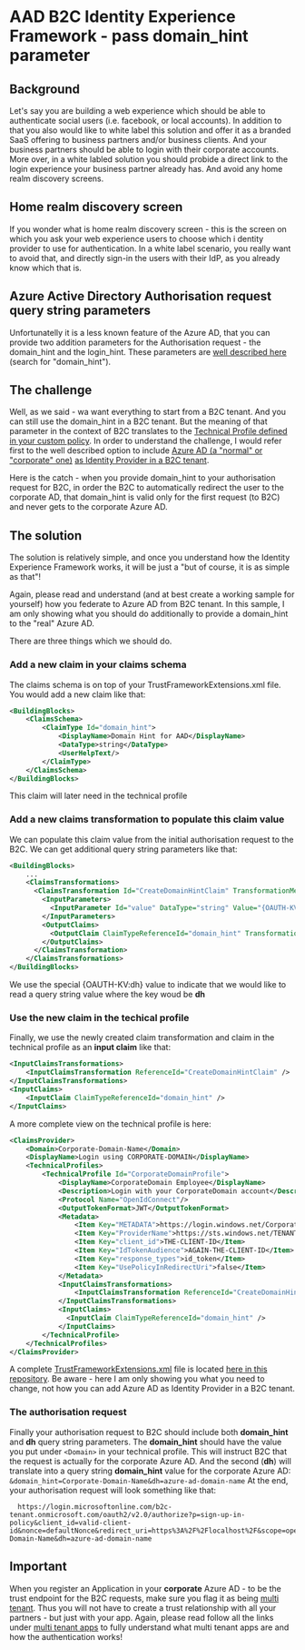 # AAD B2C Identity Experience Framework - pass domain_hint parameter
## Background
Let's say you are building a web experience which should be able to authenticate social users (i.e. facebook, or local accounts).
In addition to that you also would like to white label this solution and offer it as a branded SaaS offering to business partners 
and/or business clients. 
And your business partners should be able to login with their corporate accounts. More over, in a white labled solution you 
should probide a direct link to the login experience your business partner already has. And avoid any home realm discovery screens.

## Home realm discovery screen
If you wonder what is home realm discovery screen - this is the screen on which you ask your web experience users to choose which i
dentity provider to use for authentication. In a white label scenario, you really want to avoid that, and directly sign-in the users
with their IdP, as you already know which that is.

## Azure Active Directory Authorisation request query string parameters
Unfortunatelly it is a less known feature of the Azure AD, that you can provide two addition parameters for the Authorisation request -
the domain_hint and the login_hint. These parameters are [well described here](https://docs.microsoft.com/en-us/azure/active-directory/develop/active-directory-protocols-oauth-code) (search for "domain_hint"). 

## The challenge
Well, as we said - wa want everything to start from a B2C tenant. And you can still use the domain_hint in a B2C tenant. 
But the meaning of that parameter in the context of B2C translates to the [Technical Profile defined in your custom policy](https://docs.microsoft.com/en-us/azure/active-directory-b2c/active-directory-b2c-reference-trustframeworks-defined-ief-custom).
In order to understand the challenge, I would refer first to the well described option to include [Azure AD (a "normal" or "corporate" one)](https://docs.microsoft.com/en-us/azure/active-directory-b2c/active-directory-b2c-setup-aad-custom) 
[as Identity Provider in a B2C tenant](https://docs.microsoft.com/en-us/azure/active-directory-b2c/active-directory-b2c-setup-aad-custom).

Here is the catch - when you provide domain_hint to your authorisation request for B2C, in order the B2C to automatically redirect 
the user to the corporate AD, that domain_hint is valid only for the first request (to B2C) and never gets to the corporate Azure AD.

## The solution
The solution is relatively simple, and once you understand how the Identity Experience Framework works, it will be just a "but of course,
it is as simple as that"!

Again, please read and understand (and at best create a working sample for yourself) how you federate to Azure AD from B2C tenant.
In this sample, I am only showing what you should do additionally to provide a domain_hint to the "real" Azure AD.

There are three things which we should do.

### Add a new claim in your claims schema
The claims schema is on top of your TrustFrameworkExtensions.xml file. You would add a new claim like that:
```xml
<BuildingBlocks>
    <ClaimsSchema>
        <ClaimType Id="domain_hint">
            <DisplayName>Domain Hint for AAD</DisplayName>
            <DataType>string</DataType>
            <UserHelpText/>
        </ClaimType>
    </ClaimsSchema>
</BuildingBlocks>
```  
This claim will later need in the technical profile

### Add a new claims transformation to populate this claim value
We can populate this claim value from the initial authorisation request to the B2C. We can get additional query string parameters 
like that:
```xml
<BuildingBlocks>
	...    
	<ClaimsTransformations>
	  <ClaimsTransformation Id="CreateDomainHintClaim" TransformationMethod="CreateStringClaim">
		<InputParameters>
		  <InputParameter Id="value" DataType="string" Value="{OAUTH-KV:dh}" />
		</InputParameters>
		<OutputClaims>
		  <OutputClaim ClaimTypeReferenceId="domain_hint" TransformationClaimType="createdClaim" />
		</OutputClaims>
	  </ClaimsTransformation>
	</ClaimsTransformations>
</BuildingBlocks>
```  
We use the special {OAUTH-KV:dh} value to indicate that we would like to read a query string value where the key woud be **dh**

### Use the new claim in the techical profile
Finally, we use the newly created claim transformation and claim in the technical profile as an **input claim** like that:

```xml
<InputClaimsTransformations>
    <InputClaimsTransformation ReferenceId="CreateDomainHintClaim" />
</InputClaimsTransformations>
<InputClaims>
    <InputClaim ClaimTypeReferenceId="domain_hint" />
</InputClaims>
```

A more complete view on the technical profile is here:
```xml
<ClaimsProvider>
    <Domain>Corporate-Domain-Name</Domain>
    <DisplayName>Login using CORPORATE-DOMAIN</DisplayName>
    <TechnicalProfiles>
        <TechnicalProfile Id="CorporateDomainProfile">
            <DisplayName>CorporateDomain Employee</DisplayName>
            <Description>Login with your CorporateDomain account</Description>
            <Protocol Name="OpenIdConnect"/>
            <OutputTokenFormat>JWT</OutputTokenFormat>
            <Metadata>
                <Item Key="METADATA">https://login.windows.net/CorporateDomain.onmicrosoft.com/.well-known/openid-configuration</Item>
                <Item Key="ProviderName">https://sts.windows.net/TENANT-ID-FOR-CORPORATE-DOMAIN/</Item>
                <Item Key="client_id">THE-CLIENT-ID</Item>
                <Item Key="IdTokenAudience">AGAIN-THE-CLIENT-ID</Item>
                <Item Key="response_types">id_token</Item>
                <Item Key="UsePolicyInRedirectUri">false</Item>
            </Metadata>
            <InputClaimsTransformations>
	            <InputClaimsTransformation ReferenceId="CreateDomainHintClaim" />
            </InputClaimsTransformations>
            <InputClaims>
              <InputClaim ClaimTypeReferenceId="domain_hint" />
            </InputClaims>
        </TechnicalProfile>
    </TechnicalProfiles>
</ClaimsProvider>
```

A complete [TrustFrameworkExtensions.xml](./TrustFrameworkExtensions.xml) file is located [here in this repository](./TrustFrameworkExtensions.xml). Be aware - here I am only showing you what you need
to change, not how you can add Azure AD as Identity Provider in a B2C tenant.

### The authorisation request
Finally your authorisation request to B2C should include both **domain_hint** and **dh** query string parameters.
The **domain_hint** should have the value you put under `<Domain>` in your technical profile. This will instruct B2C that the request
is actually for the corporate Azure AD. And the second (**dh**) will translate into a query string **domain_hint** value for the 
corporate Azure AD: `&domain_hint=Corporate-Domain-Name&dh=azure-ad-domain-name`
At the end, your authorisation request will look something like that:
```
  https://login.microsoftonline.com/b2c-tenant.onmicrosoft.com/oauth2/v2.0/authorize?p=sign-up-in-policy&client_id=valid-client-id&nonce=defaultNonce&redirect_uri=https%3A%2F%2Flocalhost%2F&scope=openid&response_type=id_token&prompt=login&domain_hint=Corporate-Domain-Name&dh=azure-ad-domain-name
```
## Important
When you register an Application in your **corporate** Azure AD - to be the trust endpoint for the B2C requests, make sure you
flag it as being [multi tenant](https://docs.microsoft.com/en-us/azure/active-directory/application-dev-setup-multi-tenant-app).
Thus you will not have to create a trust relationship with all your partners - but just with your app.
Again, please read follow all the links under [multi tenant apps](https://docs.microsoft.com/en-us/azure/active-directory/application-dev-setup-multi-tenant-app) to fully understand
what multi tenant apps are and how the authentication works!
